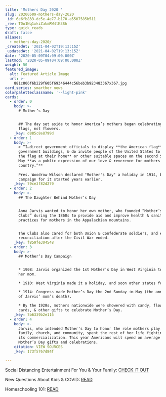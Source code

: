 ```yaml
---
title: 'Mothers Day 2020 '
slug: 20200509-mothers-day-2020
_id: 6e6fb833-dc5e-4e77-b170-a5507585b511
_rev: TDo1Nq1xkiZakmRW4tK3Sh
type: quick_reads
draft: false
aliases:
  - mothers-day-2020/
_createdAt: '2021-04-02T19:13:15Z'
_updatedAt: '2021-04-02T19:13:15Z'
date: '2020-05-09T04:09:00.000Z'
lastmod: '2020-05-09T04:09:00.000Z'
weight: 50
featured_image:
  alt: Featured Article Image
  url: >-
    881c806f6b229f605f69346444c56beb3b923483367x367.jpg
card_series: smarther news
colorpaletteclassname: '--light-pink'
cards:
  - order: 0
    body: >-
      # Mother’s Day


      ## The day set aside to honor America’s mothers began celebrating with
      flags, not flowers.
    _key: d885c8e8799d
  - order: 1
    body: >-
      > “I…direct government officials to display **the American flag** on all
      government buildings, & do invite people of the United States to **display
      the flag at their home** or other suitable spaces on the second Sunday of
      May **as a public expression of our love & reverence for mothers of our
      country.”**  
        
      Pres. Woodrow Wilson declared "Mother's Day" a holiday in 1914, but the
      campaign for it started years earlier.
    _key: 79ce3f82d270
  - order: 2
    body: >-
      ## The Daughter Behind Mother’s Day


      Anna Jarvis wanted to honor her own mother, who founded “Mother’s Day Work
      Clubs” during the 1860s to provide aid and improve health & sanitation
      practices for mothers in the Appalachian mountains.


      The Clubs also cared for both Union & Confederate soldiers, and encouraged
      reconciliation after the Civil War ended.
    _key: f859fe304548
  - order: 3
    body: >-
      ## Mother’s Day Campaign


      * 1908: Jarvis organized the 1st Mother’s Day in West Virginia to honor
      her mom.

      * 1910: West Virginia made it a holiday, and soon other states followed.

      * 1914: Congress made Mother’s Day the 2nd Sunday in May (the anniversary
      of Jarvis’ mom’s death).

      * By the 1920s, mothers nationwide were showered with candy, flowers,
      cards, & other gifts to celebrate Mother’s Day.
    _key: 7b6339b2e116
  - order: 4
    body: >-
      Jarvis, who intended Mother's Day to honor the role mothers play in the
      family, church, and community, spent the rest of her life fighting against
      its commercialization. This year Americans will spend on average $205 on
      Mother’s Day gifts and celebrations.
    citation: VIEW SOURCES
    _key: 173f5767d84f

---
```

Social Distancing Entertainment For You & Your Family: [CHECK IT OUT](https://smarthernews.com/article/social-distancing-entertainment-for-you-your-family/)

New Questions About Kids & COVID: [READ](https://smarthernews.com/new-question-about-covid-19-in-children/)

Homeschooling 101: [READ](https://smarthernews.com/homeschooling/)